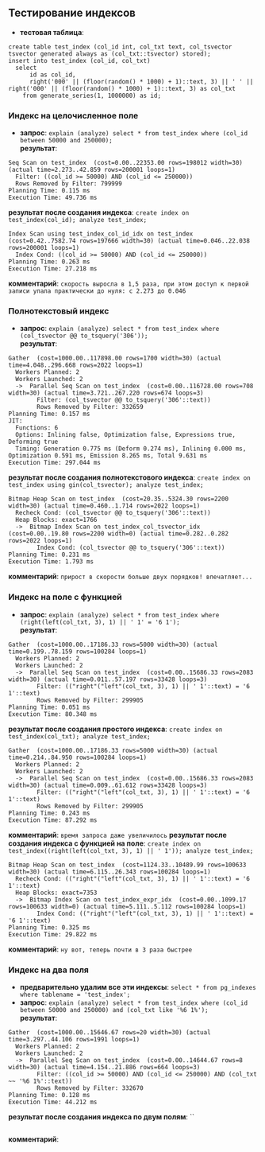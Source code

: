 ## Тестирование индексов

- **тестовая таблица**:
```
create table test_index (col_id int, col_txt text, col_tsvector tsvector generated always as (col_txt::tsvector) stored);
insert into test_index (col_id, col_txt)
  select
      id as col_id,
      right('000' || (floor(random() * 1000) + 1)::text, 3) || ' ' || right('000' || (floor(random() * 1000) + 1)::text, 3) as col_txt
    from generate_series(1, 1000000) as id;
```

### Индекс на целочисленное поле

- **запрос**: `explain (analyze) select * from test_index where (col_id between 50000 and 250000);` \
**результат**:
```
Seq Scan on test_index  (cost=0.00..22353.00 rows=198012 width=30) (actual time=2.273..42.859 rows=200001 loops=1)
  Filter: ((col_id >= 50000) AND (col_id <= 250000))
  Rows Removed by Filter: 799999
Planning Time: 0.115 ms
Execution Time: 49.736 ms
```
**результат после создания индекса**: `create index on test_index(col_id); analyze test_index;`
```
Index Scan using test_index_col_id_idx on test_index  (cost=0.42..7582.74 rows=197666 width=30) (actual time=0.046..22.038 rows=200001 loops=1)
  Index Cond: ((col_id >= 50000) AND (col_id <= 250000))
Planning Time: 0.263 ms
Execution Time: 27.218 ms
```
**комментарий**: `скорость выросла в 1,5 раза, при этом доступ к первой записи упала практически до нуля: с 2.273 до 0.046`

### Полнотекстовый индекс

- **запрос**: `explain (analyze) select * from test_index where (col_tsvector @@ to_tsquery('306'));` \
**результат**:
```
Gather  (cost=1000.00..117898.00 rows=1700 width=30) (actual time=4.048..296.668 rows=2022 loops=1)
  Workers Planned: 2
  Workers Launched: 2
  ->  Parallel Seq Scan on test_index  (cost=0.00..116728.00 rows=708 width=30) (actual time=3.721..267.220 rows=674 loops=3)
        Filter: (col_tsvector @@ to_tsquery('306'::text))
        Rows Removed by Filter: 332659
Planning Time: 0.157 ms
JIT:
  Functions: 6
  Options: Inlining false, Optimization false, Expressions true, Deforming true
  Timing: Generation 0.775 ms (Deform 0.274 ms), Inlining 0.000 ms, Optimization 0.591 ms, Emission 8.265 ms, Total 9.631 ms
Execution Time: 297.044 ms
```
**результат после создания полнотекстового индекса**: `create index on test_index using gin(col_tsvector); analyze test_index;`
```
Bitmap Heap Scan on test_index  (cost=20.35..5324.30 rows=2200 width=30) (actual time=0.460..1.714 rows=2022 loops=1)
  Recheck Cond: (col_tsvector @@ to_tsquery('306'::text))
  Heap Blocks: exact=1766
  ->  Bitmap Index Scan on test_index_col_tsvector_idx  (cost=0.00..19.80 rows=2200 width=0) (actual time=0.282..0.282 rows=2022 loops=1)
        Index Cond: (col_tsvector @@ to_tsquery('306'::text))
Planning Time: 0.231 ms
Execution Time: 1.793 ms
```
**комментарий**: `прирост в скорости больше двух порядков! впечатляет...`

### Индекс на поле с функцией

- **запрос**: `explain (analyze) select * from test_index where (right(left(col_txt, 3), 1) || ' 1' = '6 1');` \
**результат**:
```
Gather  (cost=1000.00..17186.33 rows=5000 width=30) (actual time=0.199..78.159 rows=100284 loops=1)
  Workers Planned: 2
  Workers Launched: 2
  ->  Parallel Seq Scan on test_index  (cost=0.00..15686.33 rows=2083 width=30) (actual time=0.011..57.197 rows=33428 loops=3)
        Filter: (("right"("left"(col_txt, 3), 1) || ' 1'::text) = '6 1'::text)
        Rows Removed by Filter: 299905
Planning Time: 0.051 ms
Execution Time: 80.348 ms
```
**результат после создания простого индекса**: `create index on test_index(col_txt); analyze test_index;`
```
Gather  (cost=1000.00..17186.33 rows=5000 width=30) (actual time=0.214..84.950 rows=100284 loops=1)
  Workers Planned: 2
  Workers Launched: 2
  ->  Parallel Seq Scan on test_index  (cost=0.00..15686.33 rows=2083 width=30) (actual time=0.009..61.612 rows=33428 loops=3)
        Filter: (("right"("left"(col_txt, 3), 1) || ' 1'::text) = '6 1'::text)
        Rows Removed by Filter: 299905
Planning Time: 0.243 ms
Execution Time: 87.292 ms
```
**комментарий**: `время запроса даже увеличилось`
**результат после создания индекса с функцией на поле**: `create index on test_index((right(left(col_txt, 3), 1) || ' 1')); analyze test_index;`
```
Bitmap Heap Scan on test_index  (cost=1124.33..10489.99 rows=100633 width=30) (actual time=6.115..26.343 rows=100284 loops=1)
  Recheck Cond: (("right"("left"(col_txt, 3), 1) || ' 1'::text) = '6 1'::text)
  Heap Blocks: exact=7353
  ->  Bitmap Index Scan on test_index_expr_idx  (cost=0.00..1099.17 rows=100633 width=0) (actual time=5.111..5.112 rows=100284 loops=1)
        Index Cond: (("right"("left"(col_txt, 3), 1) || ' 1'::text) = '6 1'::text)
Planning Time: 0.325 ms
Execution Time: 29.822 ms
```
**комментарий**: `ну вот, теперь почти в 3 раза быстрее`

### Индекс на два поля

- **предварительно удалим все эти индексы**: `select * from pg_indexes where tablename = 'test_index';`
- **запрос**: `explain (analyze) select * from test_index where (col_id between 50000 and 250000) and (col_txt like '%6 1%');` \
**результат**:
```
Gather  (cost=1000.00..15646.67 rows=20 width=30) (actual time=3.297..44.106 rows=1991 loops=1)
  Workers Planned: 2
  Workers Launched: 2
  ->  Parallel Seq Scan on test_index  (cost=0.00..14644.67 rows=8 width=30) (actual time=4.154..21.886 rows=664 loops=3)
        Filter: ((col_id >= 50000) AND (col_id <= 250000) AND (col_txt ~~ '%6 1%'::text))
        Rows Removed by Filter: 332670
Planning Time: 0.128 ms
Execution Time: 44.212 ms
```
**результат после создания индекса по двум полям**: ``
```

```
**комментарий**: ` `
